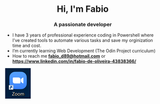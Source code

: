 <h1 align="center">Hi, I'm Fabio</h1>
<h3 align="center">A passionate developer</h3>

- I have 3 years of professional experience coding in Powershell where I've created tools to automate various tasks and save my orginization time and cost.
- I’m currently learning Web Development (The Odin Project curriculum)
- How to reach me **fabio_d89@hotmail.com** or **https://www.linkedin.com/in/fabio-de-oliveira-43838366/**

<img src="capture.png">

